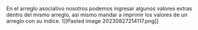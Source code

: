 En el arreglo asociativo nosotros podemos ingresar algunos valores extras dentro del mismo arreglo, así mismo mandar a imprimir los valores de un arreglo con su indice.
![[Pasted image 20230827214117.png]]
